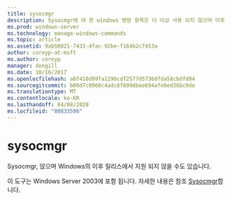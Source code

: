 ```yaml
---
title: sysocmgr
description: Sysocmgr에 대 한 windows 명령 항목은 더 이상 사용 되지 않으며 이후 버전의 Windows에서 지원 되지 않을 수 있습니다.
ms.prod: windows-server
ms.technology: manage-windows-commands
ms.topic: article
ms.assetid: 9ab50021-7433-4fac-92be-f164b2c7453a
author: coreyp-at-msft
ms.author: coreyp
manager: dongill
ms.date: 10/16/2017
ms.openlocfilehash: a8f410d99fa1296cdf2577d57368fda58cbdfd04
ms.sourcegitcommit: b00d7c8968c4adc8f699dbee694afe6ed36bc9de
ms.translationtype: MT
ms.contentlocale: ko-KR
ms.lasthandoff: 04/08/2020
ms.locfileid: "80833596"
---
```

# <a name="sysocmgr"></a>sysocmgr

Sysocmgr, 않으며 Windows의 이후 릴리스에서 지원 되지 않을 수도 있습니다.

이 도구는 Windows Server 2003에 포함 됩니다. 자세한 내용은 참조 [Sysocmgr](https://technet.microsoft.com/library/cc773290(v=ws.10).aspx)합니다.